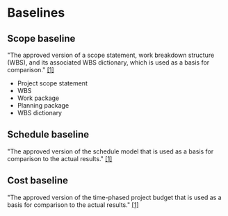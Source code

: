 # Baselines

## Scope baseline

"The approved version of a scope statement, work breakdown structure (WBS), and
its associated WBS dictionary, which is used as a basis for comparison."
[[1]](../home.md#references)

- Project scope statement
- WBS
- Work package
- Planning package
- WBS dictionary

## Schedule baseline

"The approved version of the schedule model that is used as a basis for
comparison to the actual results." [[1]](../home.md#references)

## Cost baseline

"The approved version of the time-phased project budget that is used as a basis
for comparison to the actual results." [[1]](../home.md#references)
